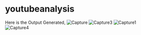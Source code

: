 # youtubeanalysis
Here is the Output Generated,
![Capture](https://github.com/Shobika-27/youtubeanalysis/assets/92157287/b95e28f0-4a79-46f2-9d6b-c66d126ded99)
![Capture3](https://github.com/Shobika-27/youtubeanalysis/assets/92157287/7d6f04a8-d174-49ac-a857-697f9c15aeef)
![Capture1](https://github.com/Shobika-27/youtubeanalysis/assets/92157287/883c3719-1d24-43f0-b6b3-3fae20cb49d6)
![Capture4](https://github.com/Shobika-27/youtubeanalysis/assets/92157287/04835cbc-f4b4-4e23-8853-ed7910660c59)
